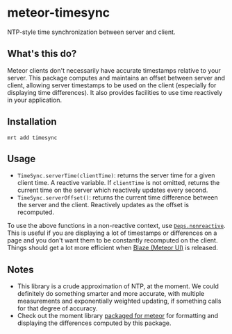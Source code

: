 meteor-timesync
===============

NTP-style time synchronization between server and client.

## What's this do?

Meteor clients don't necessarily have accurate timestamps relative to your server. This package computes and maintains an offset between server and client, allowing server timestamps to be used on the client (especially for displaying time differences). It also provides facilities to use time reactively in your application.

## Installation

```
mrt add timesync
```

## Usage

- `TimeSync.serverTime(clientTime)`: returns the server time for a given client time. A reactive variable. If `clientTime` is not omitted, returns the current time on the server which reactively updates every second.
- `TimeSync.serverOffset()`: returns the current time difference between the server and the client. Reactively updates as the offset is recomputed.

To use the above functions in a non-reactive context, use [`Deps.nonreactive`](http://docs.meteor.com/#deps_nonreactive). This is useful if you are displaying a lot of timestamps or differences on a page and you don't want them to be constantly recomputed on the client. Things should get a lot more efficient when [Blaze (Meteor UI)](https://groups.google.com/forum/#!topic/meteor-talk/fFPWxgNVFE4) is released.

## Notes

- This library is a crude approximation of NTP, at the moment. We could definitely do something smarter and more accurate, with multiple measurements and exponentially weighted updating, if something calls for that degree of accuracy.
- Check out the moment library [packaged for meteor](https://github.com/acreeger/meteor-moment) for formatting and displaying the differences computed by this package.
